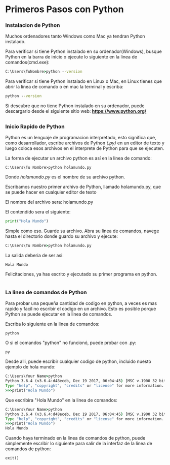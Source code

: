 # Primeros Pasos con Python

### Instalacion de Python

Muchos ordenadores tanto Windows como Mac ya tendran Python instalado.

Para verificar si tiene Python instalado en su ordenador(Windows), busque Python en la barra de inicio o ejecute lo siguiente en la linea de comandos(cmd.exe):

```cmd
C:\Users\TuNombre>python --version
```

Para verificar si tiene Python instalado en Linux o Mac, en Linux tienes que abrir la linea de comando o en mac la terminal y escriba:

```cmd
python --version
```

Si descubre que no tiene Python instalado en su ordenador, puede descargarlo desde el siguiente sitio web: **https://www.python.org/**

##

### Inicio Rapido de Python

Python es un lenguaje de programacion interpretado, esto significa que, como desarrollador, escribe archivos de Python *(.py)* en un editor de texto y luego coloca esos archivos en el interprete de Python para que se ejecuten.

La forma de ejecutar un archivo python es así en la linea de comando:

```
C:\Users\Tu Nombre>python holamundo.py
````

Donde *holamundo.py* es el nombre de su archivo python.

Escribamos nuestro primer archivo de Python, llamado holamundo.py, que se puede hacer en cualquier editor de texto

El nombre del archivo sera: holamundo.py

El contendido sera el siguiente:
``` python
print("Hola Mundo")
````

Simple como eso. Guarde su archivo. Abra su linea de comandos, navege hasta el directorio donde guardo su archivo y ejecute:

```cmd
C:\Users\Tu Nombre>python holamundo.py
````

La salida deberia de ser asi:

```
Hola Mundo
````

Felicitaciones, ya has escrito y ejecutado su primer programa en python.

#

#

### La linea de comandos de Python

Para probar una pequeña cantidad de codigo en python, a veces es mas rapido y facil no escribir el codigo en un archivo. Esto es posible porque Python se puede ejecutar en la linea de comandos.

Escriba lo siguiente en la linea de comandos:

```
python
````

O si el comandos "python" no funcionó, puede probar con .py:

```
py
````

Desde alli, puede escribir cualquier codigo de python, incluido nuesto ejemplo de hola mundo:

```cmd
C:\Users\Your Name>python
Python 3.6.4 (v3.6.4:d48eceb, Dec 19 2017, 06:04:45) [MSC v.1900 32 bit (Intel)] on win32
Type "help", "copyright", "credits" or "license" for more information.
>>>print("Hola Mundo")
````

Que escribira "Hola Mundo" en la linea de comandos:

```cmd
C:\Users\Your Name>python
Python 3.6.4 (v3.6.4:d48eceb, Dec 19 2017, 06:04:45) [MSC v.1900 32 bit (Intel)] on win32
Type "help", "copyright", "credits" or "license" for more information.
>>>print("Hola Mundo")
Hola Mundo
````

Cuando haya terminado en la linea de comandos de python, puede simplemente escribir lo siguiente para salir de la interfaz de la linea de comandos de python:

```
exit()
````


